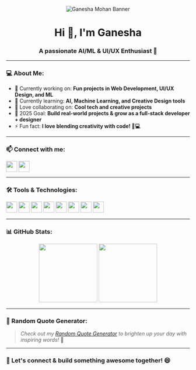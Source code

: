 <p align="center">
  <img src="https://raw.githubusercontent.com/ganesha1709/web-app/main/assets/banner2.gif" alt="Ganesha Mohan Banner" />
</p>

<h1 align="center">Hi 👋, I'm Ganesha</h1>
<h3 align="center">A passionate AI/ML & UI/UX Enthusiast 🚀</h3>

---

### 💻 About Me:
- 🔭 Currently working on: **Fun projects in Web Development, UI/UX Design, and ML**
- 🌱 Currently learning: **AI, Machine Learning, and Creative Design tools**
- 👯 Love collaborating on: **Cool tech and creative projects**
- 🥅 2025 Goal: **Build real-world projects & grow as a full-stack developer + designer**
- ⚡ Fun fact: **I love blending creativity with code! 🎨💻**

---

### 📫 Connect with me:
<p align="left">
<a href="https://github.com/ganesha1709" target="blank"><img align="center" src="https://img.shields.io/badge/GitHub-100000?style=for-the-badge&logo=github&logoColor=white" height="30" /></a>
<a href="https://www.linkedin.com/in/ganesha-mohan-aa9615244/?utm_source=share&utm_campaign=share_via&utm_content=profile&utm_medium=android_app" target="blank"><img align="center" src="https://img.shields.io/badge/LinkedIn-0077b5?style=for-the-badge&logo=linkedin&logoColor=white" height="30" /></a>
</p>

---

### 🛠️ Tools & Technologies:
<p align="left">
<img src="https://img.shields.io/badge/HTML5-E34F26?style=for-the-badge&logo=html5&logoColor=white" height="30"/>
<img src="https://img.shields.io/badge/CSS3-1572B6?style=for-the-badge&logo=css3&logoColor=white" height="30"/>
<img src="https://img.shields.io/badge/JavaScript-F7DF1E?style=for-the-badge&logo=javascript&logoColor=black" height="30"/>
<img src="https://img.shields.io/badge/Python-3776AB?style=for-the-badge&logo=python&logoColor=white" height="30"/>
<img src="https://img.shields.io/badge/Figma-F24E1E?style=for-the-badge&logo=figma&logoColor=white" height="30"/>
<img src="https://img.shields.io/badge/Canva-00C4CC?style=for-the-badge&logo=canva&logoColor=white" height="30"/>
<img src="https://img.shields.io/badge/Blender-F5792A?style=for-the-badge&logo=blender&logoColor=white" height="30"/>
<img src="https://img.shields.io/badge/VSCode-0078D4?style=for-the-badge&logo=visualstudio&logoColor=white" height="30"/>
</p>

---

### 📊 GitHub Stats:
<p align="center">
  <img src="https://github-readme-stats.vercel.app/api?username=ganesha1709&show_icons=true&theme=radical" height="160"/>
  <img src="https://github-readme-streak-stats.herokuapp.com/?user=ganesha1709&theme=radical" height="160"/>
</p>

---

### 🎯 Random Quote Generator:
> *Check out my [Random Quote Generator](https://ganesha1709.github.io/random-quote-generator/) to brighten up your day with inspiring words!* 🌟

---

### 🎉 Let's connect & build something awesome together! 😄

